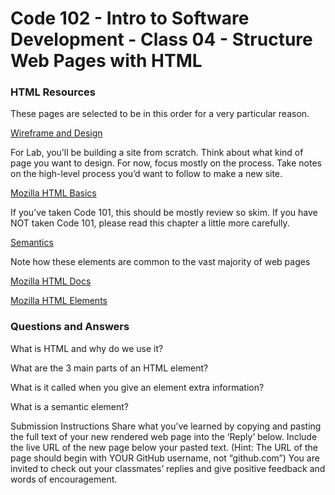 # Code 102 - Intro to Software Development - Class 04 - Structure Web Pages with HTML

### HTML Resources 
These pages are selected to be in this order for a very particular reason.

[Wireframe and Design](https://careerfoundry.com/en/blog/ux-design/how-to-create-your-first-wireframe/)

For Lab, you’ll be building a site from scratch.
Think about what kind of page you want to design.
For now, focus mostly on the process. Take notes on the high-level process you’d want to follow to make a new site.

[Mozilla HTML Basics](https://developer.mozilla.org/en-US/docs/Learn/Getting_started_with_the_web/HTML_basics#so_what_is_html)

If you’ve taken Code 101, this should be mostly review so skim.
If you have NOT taken Code 101, please read this chapter a little more carefully.

[Semantics](https://developer.mozilla.org/en-US/docs/Glossary/Semantics#semantics_in_html)

Note how these elements are common to the vast majority of web pages


[Mozilla HTML Docs](https://developer.mozilla.org/en-US/docs/Web/HTML)

[Mozilla HTML Elements](https://developer.mozilla.org/en-US/docs/Web/HTML/Element)

### Questions and Answers


What is HTML and why do we use it?

What are the 3 main parts of an HTML element?

What is it called when you give an element extra information?

What is a semantic element?


Submission Instructions
Share what you’ve learned by copying and pasting the full text of your new rendered web page into the ‘Reply’ below.
Include the live URL of the new page below your pasted text. (Hint: The URL of the page should begin with YOUR GitHub username, not “github.com”)
You are invited to check out your classmates’ replies and give positive feedback and words of encouragement.